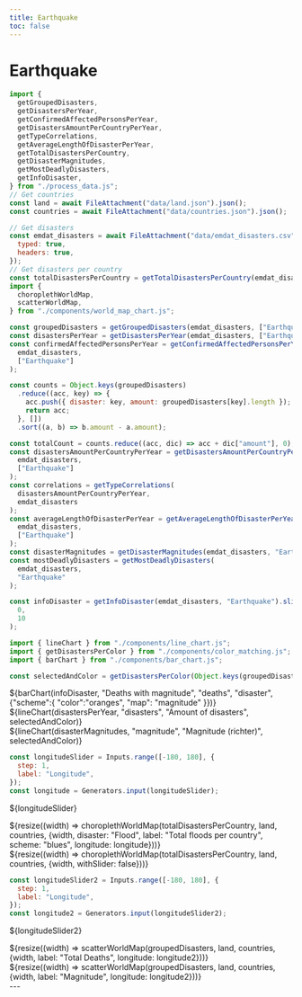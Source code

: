 ```yaml
---
title: Earthquake
toc: false
---
```


# Earthquake

<!-- Load and transform the data -->
<style>
.hero {
display: flex;
flex-direction: column;
align-items: center;
font-family: var(--sans-serif);
margin: 4rem 0 8rem;
text-wrap: balance;
text-align: center;
}

.hero h1 {
margin: 2rem 0;
max-width: none;
font-size: 14vw;
font-weight: 900;
line-height: 1;
background: linear-gradient(30deg, var(--theme-foreground-focus), currentColor);
-webkit-background-clip: text;
-webkit-text-fill-color: transparent;
background-clip: text;
}

.hero h2 {
margin: 0;
max-width: 34em;
font-size: 20px;
font-style: initial;
font-weight: 500;
line-height: 1.5;
color: var(--theme-foreground-muted);
}

@media (min-width: 640px) {
.hero h1 {
font-size: 90px;
}
}

</style>

```js
import {
  getGroupedDisasters,
  getDisastersPerYear,
  getConfirmedAffectedPersonsPerYear,
  getDisastersAmountPerCountryPerYear,
  getTypeCorrelations,
  getAverageLengthOfDisasterPerYear,
  getTotalDisastersPerCountry,
  getDisasterMagnitudes,
  getMostDeadlyDisasters,
  getInfoDisaster,
} from "./process_data.js";
// Get countries
const land = await FileAttachment("data/land.json").json();
const countries = await FileAttachment("data/countries.json").json();

// Get disasters
const emdat_disasters = await FileAttachment("data/emdat_disasters.csv").csv({
  typed: true,
  headers: true,
});
// Get disasters per country
const totalDisastersPerCountry = getTotalDisastersPerCountry(emdat_disasters);
import {
  choroplethWorldMap,
  scatterWorldMap,
} from "./components/world_map_chart.js";

const groupedDisasters = getGroupedDisasters(emdat_disasters, ["Earthquake"]);
const disastersPerYear = getDisastersPerYear(emdat_disasters, ["Earthquake"]);
const confirmedAffectedPersonsPerYear = getConfirmedAffectedPersonsPerYear(
  emdat_disasters,
  ["Earthquake"]
);

const counts = Object.keys(groupedDisasters)
  .reduce((acc, key) => {
    acc.push({ disaster: key, amount: groupedDisasters[key].length });
    return acc;
  }, [])
  .sort((a, b) => b.amount - a.amount);

const totalCount = counts.reduce((acc, dic) => acc + dic["amount"], 0);
const disastersAmountPerCountryPerYear = getDisastersAmountPerCountryPerYear(
  emdat_disasters,
  ["Earthquake"]
);
const correlations = getTypeCorrelations(
  disastersAmountPerCountryPerYear,
  emdat_disasters
);
const averageLengthOfDisasterPerYear = getAverageLengthOfDisasterPerYear(
  emdat_disasters,
  ["Earthquake"]
);
const disasterMagnitudes = getDisasterMagnitudes(emdat_disasters, "Earthquake");
const mostDeadlyDisasters = getMostDeadlyDisasters(
  emdat_disasters,
  "Earthquake"
);

const infoDisaster = getInfoDisaster(emdat_disasters, "Earthquake").slice(
  0,
  10
);
```

```js
import { lineChart } from "./components/line_chart.js";
import { getDisastersPerColor } from "./components/color_matching.js";
import { barChart } from "./components/bar_chart.js";
```

```js
const selectedAndColor = getDisastersPerColor(Object.keys(groupedDisasters));
```

<div class="grid grid-cols-2">
    <div class="card">
        ${barChart(infoDisaster, "Deaths with magnitude", "deaths", "disaster", {"scheme":{
          "color":"oranges",
          "map": "magnitude"
        }})}
    </div>
</div>

<div class="grid grid-cols-2">
    <div class="card">
        ${lineChart(disastersPerYear, "disasters", "Amount of disasters", selectedAndColor)}
    </div>
</div>

<div class="grid grid-cols-2" style="grid-auto-rows: 600px;">
  <div class="card">
    ${lineChart(disasterMagnitudes, "magnitude", "Magnitude (richter)", selectedAndColor)}
  </div>
</div>

```js
const longitudeSlider = Inputs.range([-180, 180], {
  step: 1,
  label: "Longitude",
});
const longitude = Generators.input(longitudeSlider);
```

${longitudeSlider}

<div class="grid grid-cols-2">
    <div>
        ${resize((width) => choroplethWorldMap(totalDisastersPerCountry, land, countries, 
            {width, disaster: "Flood", label: "Total floods per country", scheme: "blues", longitude: longitude}))}
    </div>
    <div>
        ${resize((width) => choroplethWorldMap(totalDisastersPerCountry, land, countries, {width, withSlider: false}))}
    </div>
</div>

```js
const longitudeSlider2 = Inputs.range([-180, 180], {
  step: 1,
  label: "Longitude",
});
const longitude2 = Generators.input(longitudeSlider2);
```

${longitudeSlider2}

<div class="grid grid-cols-2">
    <div>
        ${resize((width) => scatterWorldMap(groupedDisasters, land, countries, {width, label: "Total Deaths", longitude: longitude2}))}
    </div>
    <div>
        ${resize((width) => scatterWorldMap(groupedDisasters, land, countries, {width, label: "Magnitude", longitude: longitude2}))}
    </div>
</div>
---
